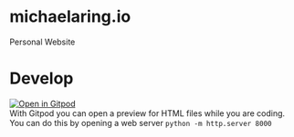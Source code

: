 # michaelaring.io
Personal Website


# Develop
[![Open in Gitpod](https://gitpod.io/button/open-in-gitpod.svg)](https://gitpod.io/#https://github.com/MichaelAring/michaelaring.io/) 
<br>
With Gitpod you can open a preview for HTML files while you are coding. You can do this by opening a web server ```python -m http.server 8000```
